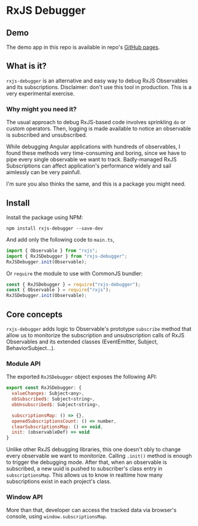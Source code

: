 # RxJS Debugger

## Demo
The demo app in this repo is available in repo's [GitHub pages](https://filipemendes1994.github.io/rxjs-debugger).

## What is it?

`rxjs-debugger` is an alternative and easy way to debug RxJS Observables and its subscriptions.
Disclaimer: don't use this tool in production. This is a very experimental exercise.

### Why might you need it?

The usual approach to debug RxJS-based code involves sprinkling `do` or custom operators. Then, logging is made available to notice an observable is subscribed and unsubscribed.

While debugging Angular applications with hundreds of observables, I found these methods very time-consuming and boring, since we have to pipe every single observable we want to track. Badly-managed RxJS Subscriptions can affect application's performance widely and sail aimlessly can be very painfull.

I'm sure you also thinks the same, and this is a package you might need.

## Install

Install the package using NPM:

```
npm install rxjs-debugger --save-dev
```

And add only the following code to `main.ts`,

```js
import { Observable } from "rxjs";
import { RxJSDebugger } from "rxjs-debugger";
RxJSDebugger.init(Observable);
```

Or `require` the module to use with CommonJS bundler:

```js
const { RxJSDebugger } = require("rxjs-debugger");
const { Observable } = require("rxjs");
RxJSDebugger.init(Observable);
```

## Core concepts

`rxjs-debugger` adds logic to Observable's prototype `subscribe` method that allow us to monitorize the subscription and unsubscription calls of RxJS Observables and its extended classes (EventEmitter, Subject, BehaviorSubject...).

### Module API

The exported `RxJSDebugger` object exposes the following API:

```js
export const RxJSDebugger: {
  valueChanges: Subject<any>,
  obSubscribed$: Subject<string>,
  obUnsubscribed$: Subject<string>,

  subscriptionsMap: () => {},
  openedSubscriptionsCount: () => number,
  clearSubscriptionsMap: () => void,
  init: (observableDef) => void
}
```

Unlike other RxJS debugging libraries, this one doesn't obly to change every observable we want to monitorize. Calling `.init()` method is enough to trigger the debugging mode. After that, when an observable is subscribed, a new uuid is pushed to subscriber's class entry in `subscriptionsMap`. This allows us to know in realtime how many subscriptions exist in each project's class.

### Window API

More than that, developer can access the tracked data via browser's console, using `window.subscriptionsMap`.
